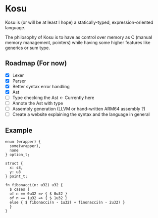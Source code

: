 # Kosu

Kosu is (or will be at least I hope) a statically-typed, expression-oriented language.

The philosophy of Kosu is to have as control over memory as C (manual memory management, pointers) while having some higher features like generics or sum type.

## Roadmap (For now)
- [x] Lexer
- [x] Parser
- [x] Better syntax error handling
- [x] Ast
- [ ] Type checking the Ast <- Currently here
- [ ] Annote the Ast with type
- [ ] Assembly generation (LLVM or hand-written ARM64 assembly ?)
- [ ] Create a website explaining the syntax and the language in general

## Example
```
enum (wrapper) {
  some(wrapper),
  none
} option_t;

struct { 
  x: s8,
  y: u8
} point_t;

fn fibonacci(n: u32) u32 {
  $ cases {
  of n == 0u32 => { $ 0u32 }
  of n == 1u32 => { $ 1u32 }
  else { $ fibonacci(n - 1u32) + finonacci(n - 2u32) }
  }
}

```


